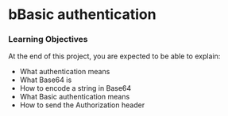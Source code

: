 # bBasic authentication

### Learning Objectives
At the end of this project, you are expected to be able to explain:
- What authentication means
- What Base64 is
- How to encode a string in Base64
- What Basic authentication means
- How to send the Authorization header
